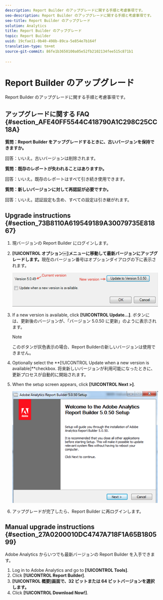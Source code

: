 ```yaml
---
description: Report Builder のアップグレードに関する手順と考慮事項です。
seo-description: Report Builder のアップグレードに関する手順と考慮事項です。
seo-title: Report Builder のアップグレード
solution: Analytics
title: Report Builder のアップグレード
topic: Report Builder
uuid: 19cfae11-0b40-498b-89ca-5e854e7b164f
translation-type: tm+mt
source-git-commit: 86fe1b3650100a05e52fb2102134fee515c871b1

---
```



# Report Builder のアップグレード

Report Builder のアップグレードに関する手順と考慮事項です。

## アップグレードに関する FAQ {#section_AFE40FF5544C418790A1C298C25CC18A}

**質問：Report Builder をアップグレードするときに、古いバージョンを保持できますか。**

回答：いいえ。古いバージョンは削除されます。

**質問：既存のレポートが失われることはありますか。**

回答：いいえ。既存のレポートはすべて引き続き使用できます。

**質問：新しいバージョンに対して再認証が必要ですか。**

回答：いいえ。認証設定も含め、すべての設定は引き継がれます。

## Upgrade instructions {#section_73B8110A619549189A30079735E81867}

1. 現バージョンの Report Builder にログインします。
1. **[!UICONTROL オプション￼]メニューに移動して最新バージョンにアップグレードします。**&#x200B;現在のバージョン番号はオプションダイアログの下に表示されます。

   ![](assets/upgrade.png)

1. If a new version is available, click **[!UICONTROL Update...]**. ボタンには、更新後のバージョンが、「バージョン 5.0.50 に更新」のように表示されます。

   >[!NOTE]
   >
   >このボタンが灰色表示の場合、Report Builderの新しいバージョンは使用できません。

1. Optionally select the **[!UICONTROL Update when a new version is available]**checkbox. 将来新しいバージョンが利用可能になったときに、更新プロセスが自動的に開始されます。
1. When the setup screen appears, click **[!UICONTROL Next &gt;]**.

   ![](assets/setup.png)

1. アップグレードが完了したら、Report Builder に再ログインします。

## Manual upgrade instructions {#section_27A0200010DC4747A718F1A65B180599}

Adobe Analytics からいつでも最新バージョンの Report Builder を入手できます。

1. Log in to Adobe Analytics and go to **[!UICONTROL Tools]**.
1. Click **[!UICONTROL Report Builder]**.
1. **[!UICONTROL 概要]画面で、32 ビットまたは 64 ビットバージョンを選択します。**
1. Click **[!UICONTROL Download Now!]**.

